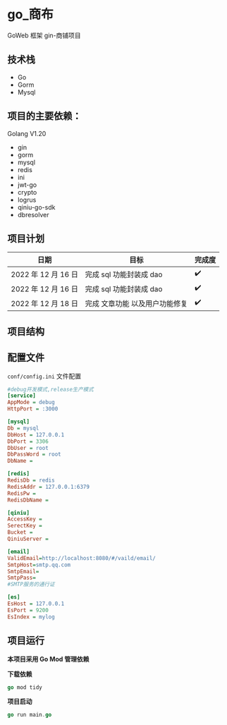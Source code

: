 # go_商布

GoWeb 框架 gin-商铺项目

## 技术栈

- Go
- Gorm
- Mysql

## 项目的主要依赖：

Golang V1.20

- gin
- gorm
- mysql
- redis
- ini
- jwt-go
- crypto
- logrus
- qiniu-go-sdk
- dbresolver

## 项目计划


| 日期                | 目标                           | 完成度 |
| ------------------- | ------------------------------ | ------ |
| 2022 年 12 月 16 日 | 完成 sql 功能封装成 dao        | ✔️   |
| 2022 年 12 月 16 日 | 完成 sql 功能封装成 dao        | ✔️   |
| 2022 年 12 月 18 日 | 完成 文章功能 以及用户功能修复 | ✔️   |

## 项目结构

## 配置文件

`conf/config.ini` 文件配置

```ini
#debug开发模式,release生产模式
[service]
AppMode = debug
HttpPort = :3000

[mysql]
Db = mysql
DbHost = 127.0.0.1
DbPort = 3306
DbUser = root
DbPassWord = root
DbName =

[redis]
RedisDb = redis
RedisAddr = 127.0.0.1:6379
RedisPw =
RedisDbName =

[qiniu]
AccessKey =
SerectKey =
Bucket =
QiniuServer =

[email]
ValidEmail=http://localhost:8080/#/vaild/email/
SmtpHost=smtp.qq.com
SmtpEmail=
SmtpPass=
#SMTP服务的通行证

[es]
EsHost = 127.0.0.1
EsPort = 9200
EsIndex = mylog
```

## 项目运行

**本项目采用 Go Mod 管理依赖**

**下载依赖**

```go
go mod tidy
```

**项目启动**

```go
go run main.go
```

